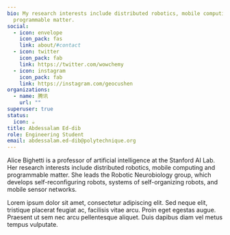 ```yaml
---
bio: My research interests include distributed robotics, mobile computing and
  programmable matter.
social:
  - icon: envelope
    icon_pack: fas
    link: about/#contact
  - icon: twitter
    icon_pack: fab
    link: https://twitter.com/wowchemy
  - icon: instagram
    icon_pack: fab
    link: https://instagram.com/geocushen
organizations:
  - name: 腾讯
    url: ""
superuser: true
status:
  icon: ☕️
title: Abdessalam Ed-dib
role: Engineering Student
email: abdessalam.ed-dib@polytechnique.org
---
```


Alice Bighetti is a professor of artificial intelligence at the Stanford AI Lab. Her research interests include distributed robotics, mobile computing and programmable matter. She leads the Robotic Neurobiology group, which develops self-reconfiguring robots, systems of self-organizing robots, and mobile sensor networks.

Lorem ipsum dolor sit amet, consectetur adipiscing elit. Sed neque elit, tristique placerat feugiat ac, facilisis vitae arcu. Proin eget egestas augue. Praesent ut sem nec arcu pellentesque aliquet. Duis dapibus diam vel metus tempus vulputate.
